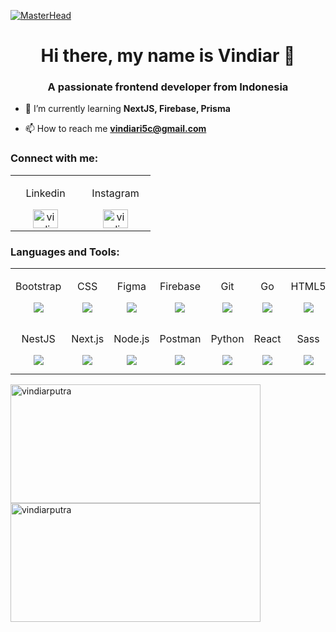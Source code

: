 [![MasterHead](https://i.ibb.co/GCdGNtL/modern-green-coming-soon-Banner-Landscape.gif)](https://github.com/vindiarputra)

<h1 align="center">Hi there, my name is Vindiar 👋</h1>
<h3 align="center">A passionate frontend developer from Indonesia</h3>

- 🌱 I’m currently learning **NextJS, Firebase, Prisma**

- 📫 How to reach me **vindiari5c@gmail.com**

<h3 align="left">Connect with me:</h3>
<table>
  <tr>
    <td align="center" width="96">
      <p>Linkedin</p>
      <a href="https://linkedin.com/in/vindiar-johan-diputra-801522197/" target="blank"
         ><img align="center" src="https://raw.githubusercontent.com/rahuldkjain/github-profile-readme-generator/master/src/images/icons/Social/linked-in-alt.svg" alt="vindiar-johan-diputra-801522197/" height="30" width="40"
      /></a>
    </td>
    <td align="center" width="96">
      <p>Instagram</p>
      <a href="https://instagram.com/vindiarrr" target="blank"
         ><img align="center" src="https://raw.githubusercontent.com/rahuldkjain/github-profile-readme-generator/master/src/images/icons/Social/instagram.svg" alt="vindiarrr" height="30" width="40"
      /></a>
    </td>
  </tr>
</table>

<h3 align="left">Languages and Tools:</h3>
<table align="center">
  <tr>
    <td align="center" width="96">
      <p>Bootstrap</p>
      <a href="https://getbootstrap.com" target="_blank" rel="noreferrer">
        <img src="https://cdn.jsdelivr.net/gh/devicons/devicon@latest/icons/bootstrap/bootstrap-original.svg" />
      </a>
    </td>
    <td align="center" width="96">
      <p>CSS</p>
      <a href="https://www.w3schools.com/css/" target="_blank" rel="noreferrer">
        <img src="https://cdn.jsdelivr.net/gh/devicons/devicon@latest/icons/css3/css3-original.svg" />
      </a>
    </td>
    <td align="center" width="96">
      <p>Figma</p>
      <a href="https://www.figma.com/" target="_blank" rel="noreferrer">
        <img src="https://cdn.jsdelivr.net/gh/devicons/devicon@latest/icons/figma/figma-original.svg" />
      </a>
    </td>
    <td align="center" width="96">
      <p>Firebase</p>
      <a href="https://firebase.google.com/" target="_blank" rel="noreferrer">
        <img src="https://cdn.jsdelivr.net/gh/devicons/devicon@latest/icons/firebase/firebase-original.svg" />
      </a>
    </td>
    <td align="center" width="96">
      <p>Git</p>
      <a href="https://git-scm.com/" target="_blank" rel="noreferrer">
        <img src="https://cdn.jsdelivr.net/gh/devicons/devicon@latest/icons/git/git-original.svg" />
      </a>
    </td>
    <td align="center" width="96">
      <p>Go</p>
      <a href="https://golang.org" target="_blank" rel="noreferrer">
        <img src="https://cdn.jsdelivr.net/gh/devicons/devicon@latest/icons/go/go-original.svg" />
      </a>
    </td>
    <td align="center" width="96">
      <p>HTML5</p>
      <a href="https://www.w3.org/html/" target="_blank" rel="noreferrer">
        <img src="https://cdn.jsdelivr.net/gh/devicons/devicon@latest/icons/html5/html5-original.svg" />
      </a>
    </td>
    <td align="center" width="96">
      <p>JavaScript</p>
      <a href="https://developer.mozilla.org/en-US/docs/Web/JavaScript" target="_blank" rel="noreferrer">
        <img src="https://cdn.jsdelivr.net/gh/devicons/devicon@latest/icons/javascript/javascript-original.svg" />
      </a>
    </td>
  </tr>
  <tr>
    <td align="center" width="96">
      <p>NestJS</p>
      <a href="https://nestjs.com/" target="_blank" rel="noreferrer">
        <img src="https://cdn.jsdelivr.net/gh/devicons/devicon@latest/icons/nestjs/nestjs-original.svg" />
      </a>
    </td>
    <td align="center" width="96">
      <p>Next.js</p>
      <a href="https://nextjs.org/" target="_blank" rel="noreferrer">
        <img src="https://cdn.jsdelivr.net/gh/devicons/devicon@latest/icons/nextjs/nextjs-original-wordmark.svg" />
      </a>
    </td>
    <td align="center" width="96">
      <p>Node.js</p>
      <a href="https://www.oracle.com/" target="_blank" rel="noreferrer">
        <img src="https://cdn.jsdelivr.net/gh/devicons/devicon@latest/icons/nodejs/nodejs-original-wordmark.svg" />
      </a>
    </td>
    <td align="center" width="96">
      <p>Postman</p>
      <a href="https://postman.com" target="_blank" rel="noreferrer">
        <img src="https://cdn.jsdelivr.net/gh/devicons/devicon@latest/icons/postman/postman-original.svg" />
      </a>
    </td>
    <td align="center" width="96">
      <p>Python</p>
      <a href="https://www.python.org" target="_blank" rel="noreferrer">
        <img src="https://cdn.jsdelivr.net/gh/devicons/devicon@latest/icons/python/python-original.svg" />
      </a>
    </td>
    <td align="center" width="96">
      <p>React</p>
      <a href="https://reactjs.org/" target="_blank" rel="noreferrer">
        <img src="https://cdn.jsdelivr.net/gh/devicons/devicon@latest/icons/react/react-original.svg" />
      </a>
    </td>
    <td align="center" width="96">
      <p>Sass</p>
      <a href="https://sass-lang.com" target="_blank" rel="noreferrer">
        <img src="https://cdn.jsdelivr.net/gh/devicons/devicon@latest/icons/sass/sass-original.svg" />
      </a>
    </td>
    <td align="center" width="96">
      <p>Tailwind CSS</p>
      <a href="https://tailwindcss.com/" target="_blank" rel="noreferrer">
        <img src="https://cdn.jsdelivr.net/gh/devicons/devicon@latest/icons/tailwindcss/tailwindcss-original.svg" />
      </a>
    </td>
  </tr>
</table>

<div style="display: inline-block;">
  <img align="left" src="https://github-readme-stats.vercel.app/api?username=vindiarputra&show_icons=true&locale=en&theme=tokyonight" alt="vindiarputra" width="400" height="190" />
</div>

<div style="display: inline-block;">
  <img align="left" src="http://github-profile-summary-cards.vercel.app/api/cards/most-commit-language?username=vindiarputra&theme=tokyonight" alt="vindiarputra" width="400" height="190" />
</div>

